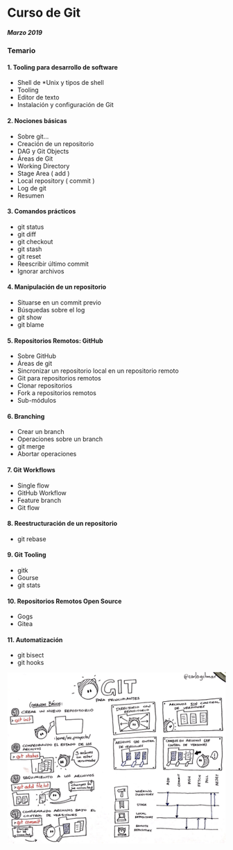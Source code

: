 # Curso de Git

##### Marzo 2019

### Temario

#### 1. Tooling para desarrollo de software

* Shell de \*Unix y tipos de shell
* Tooling
* Editor de texto
* Instalación y configuración de Git

#### 2. Nociones básicas

* Sobre git...
* Creación de un repositorio
* DAG y Git Objects
* Áreas de Git
* Working Directory
* Stage Area \( add \)
* Local repository \( commit \)
* Log de git
* Resumen

#### 3. Comandos prácticos

* git status
* git diff
* git checkout
* git stash
* git reset
* Reescribir último commit
* Ignorar archivos

#### 4. Manipulación de un repositorio

* Situarse en un commit previo
* Búsquedas sobre el log
* git show
* git blame

#### 5. Repositorios Remotos: GitHub

* Sobre GitHub
* Áreas de git
* Sincronizar un repositorio local en un repositorio remoto
* Git para repositorios remotos
* Clonar repositorios
* Fork a repositorios remotos
* Sub-módulos

#### 6. Branching

* Crear un branch
* Operaciones sobre un branch
* git merge
* Abortar operaciones

#### 7. Git Workflows

* Single flow
* GitHub Workflow
* Feature branch
* Git flow

#### 8. Reestructuración de un repositorio

* git rebase

#### 9. Git Tooling

* gitk
* Gourse
* git stats

#### 10. Repositorios Remotos Open Source

* Gogs
* Gitea

#### 11. Automatización

* git bisect
* git hooks

![](/assets/git1.png)

